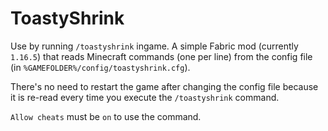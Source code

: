 # ToastyShrink

Use by running `/toastyshrink` ingame. A simple Fabric mod (currently `1.16.5`) that reads Minecraft commands (one per line) from the config file (in `%GAMEFOLDER%/config/toastyshrink.cfg`).

There's no need to restart the game after changing the config file because it is re-read every time you execute the `/toastyshrink` command.

`Allow cheats` must be `on` to use the command.
